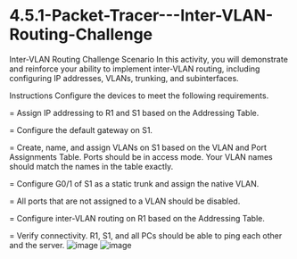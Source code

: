 # 4.5.1-Packet-Tracer---Inter-VLAN-Routing-Challenge
 Inter-VLAN Routing Challenge
Scenario
In this activity, you will demonstrate and reinforce your ability to implement inter-VLAN routing, including configuring IP addresses, VLANs, trunking, and subinterfaces.

Instructions
Configure the devices to meet the following requirements.

=   Assign IP addressing to R1 and S1 based on the Addressing Table.

=   Configure the default gateway on S1.

=   Create, name, and assign VLANs on S1 based on the VLAN and Port Assignments Table. Ports should be in access mode. Your VLAN names should match the names in the table exactly.

=   Configure G0/1 of S1 as a static trunk and assign the native VLAN.

=   All ports that are not assigned to a VLAN should be disabled.

=   Configure inter-VLAN routing on R1 based on the Addressing Table.

=   Verify connectivity. R1, S1, and all PCs should be able to ping each other and the server.
![image](https://user-images.githubusercontent.com/128199477/226235763-331ad78f-52ec-432b-972b-17b50b443d05.png)
![image](https://user-images.githubusercontent.com/128199477/226241481-684957b7-16fc-4c89-869a-4a8bfe9097ba.png)
